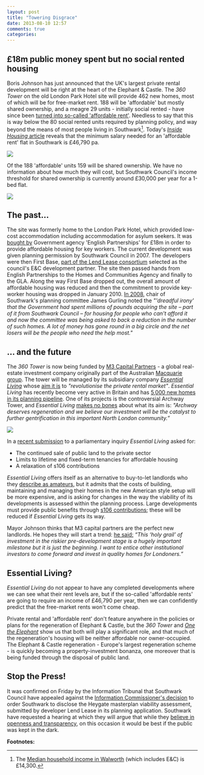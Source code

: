 ```yaml
---
layout: post
title: "Towering Disgrace"
date: 2013-08-10 12:57
comments: true
categories: 
---
```

## £18m public money spent but no social rented housing

Boris Johnson has just announced that the UK's largest private rental development will be right at the heart of the Elephant & Castle. The _360 Tower_ on the old London Park Hotel site will provide 462 new homes, most of which will be for free-market rent. 188 will be 'affordable' but mostly shared ownership, and a meagre 29 units - initially social rented - have since been [turned into so-called 'affordable rent'](http://www.london.gov.uk/sites/default/files/MD1240%20Newington%20MD%20Part%201%20PDF.pdf). Needless to say that this is way below the 80 social rented units required by planning policy, and way beyond the means of most people living in Southwark[^1]. Today's [_Inside Housing_ article](http://www.insidehousing.co.uk/tenancies/major-flaws-revealed-in-pay-to-stay-policy/6528085.article) reveals that the minimum salary needed for an 'affordable rent' flat in Southwark is £46,790 pa.

![](http://southwarknotes.files.wordpress.com/2009/12/elephant_and_castle_360tower_web.jpg)

Of the 188 'affordable' units 159 will be shared ownership. We have no information about how much they will cost, but Southwark Council's income threshold for shared ownership is currently around £30,000 per year for a 1-bed flat. 

![](http://www.the-latest.com/sites/default/files/images/12_1.jpg)

## The past...
The site was formerly home to the London Park Hotel, which provided low-cost accommodation including accommodation for asylum seekers. It was [bought by](http://www.london-se1.co.uk/news/view/3475) Government agency 'English Partnerships' for £18m in order to provide affordable housing for key workers. The current development was given planning permission by Southwark Council in 2007. The developers were then First Base, [part of the Lend Lease consortium](http://www.london-se1.co.uk/news/view/2835) selected as the council's E&C development partner. The site then passed hands from English Partnerships to the Homes and Communities Agency and finally to the GLA. Along the way First Base dropped out, the overall amount of affordable housing was reduced and then the commitment to provide key-worker housing was dropped in January 2010. [In 2008](http://www.london-se1.co.uk/news/view/3475), chair of Southwark's planning committee James Gurling noted the _"'dreadful irony' that the Government had spent millions of pounds acquiring the site – part of it from Southwark Council – for housing for people who can't afford it and now the committee was being asked to back a reduction in the number of such homes. A lot of money has gone round in a big circle and the net losers will be the people who need the help most."_ 


## ... and the future
The _360 Tower_ is now being funded by [M3 Capital Partners](http://www.m3cp.com/) - a global real-estate investment company originally part of the Australian [Macquarie group](http://www.macquarie.com/). The tower will be managed by its subsidiary company [_Essential Living_](http://www.essentialliving.uk.com/) whose [aim it is](http://www.essentialliving.uk.com/) to _"revolutionise the private rental market"_. _Essential Living_ has recently become very active in Britain and has [5,000 new homes in its planning pipeline](http://shbm-news.blogspot.co.uk/2013/05/essential-livings-bethnal-green-scheme.html). One of its projects is the controversial Archway Tower, and _Essential Living_ [makes no bones](http://www.housingexcellence.co.uk/news/london%E2%80%99s-archway-tower-become-rental-homes-gentrification-plan) about what its aim is: _"Archway deserves regeneration and we believe our investment will be the catalyst to further gentrification in this important North London community.”_

![](http://www.housingexcellence.co.uk/sites/default/files/styles/large_490x270/public/Archway.jpg)

 In a [recent submission](http://www.publications.parliament.uk/pa/cm201213/cmselect/cmcomloc/writev/953/prs125.htm) to a parliamentary inquiry _Essential Living_ asked for: 

 * The continued sale of public land to the private sector
 * Limits to lifetime and fixed-term tenancies for affordable housing
 * A relaxation of s106 contributions

_Essential Living_ offers itself as an alternative to buy-to-let landlords who they [describe as amateurs](http://www.bdonline.co.uk/news/rogers-stirk-harbour-tower-to-be-a-uk-first/5058596.article), but it admits that the costs of building, maintaining and managing their homes in the new American style setup will be more expensive, and is asking for changes in the way the viability of its developments is assessed within the planning process. Large developments must provide public benefits through [s106 contributions](/2013-07-30-how-to-avoid-providing-affordable-housing-a-guide-for-developers/); these will be reduced if _Essential Living_ gets its way.

Mayor Johnson thinks that M3 capital partners are the perfect new landlords. He hopes they will start a trend: [he said:](http://www.bdonline.co.uk/news/rogers-stirk-harbour-tower-to-be-a-uk-first/5058596.article) _“This ‘holy grail’ of investment in the riskier pre-development stage is a hugely important milestone but it is just the beginning. I want to entice other institutional investors to come forward and invest in quality homes for Londoners.”_

## Essential Living?
_Essential Living_ do not appear to have any completed developments where we can see what their rent levels are, but if the so-called 'affordable rents' are going to require an income of £46,790 per year, then we can confidently predict that the free-market rents won't come cheap.  

Private rental and 'affordable rent' don't feature anywhere in the policies or plans for the regeneration of Elephant & Castle, but the _360 Tower_ and [_One the Elephant_](/2013-08-03-the-whole-world-comes-to-the-elephant/) show us that both will play a significant role, and that much of the regeneration's housing will be neither affordable nor owner-occupied. The Elephant & Castle regeneration - Europe's largest regeneration scheme - is quickly becoming a property-investment bonanza, one moreover that is being funded through the disposal of public land. 


## Stop the Press!
It was confirmed on Friday by the Information Tribunal that Southwark Council have appealed against the <a href="/2013-07-24-heygate-figures-must-b-be-revealed-information-commissioner/">Information Commissioner's decision</a> to order Southwark to disclose the Heygate masterplan viability assessment, submitted by developer Lend Lease in its planning application. Southwark have requested a hearing at which they will argue that while they <a href="http://youtu.be/sbSCIuaLFQ4">believe in openness and transparency</a>, on this occasion it would be best if the public was kept in the dark.


__Footnotes:__

[^1]: The <a href="http://www.southwark.gov.uk/download/4331/area_report_walworth">Median household income in Walworth</a> (which includes E&C) is £14,300. 



